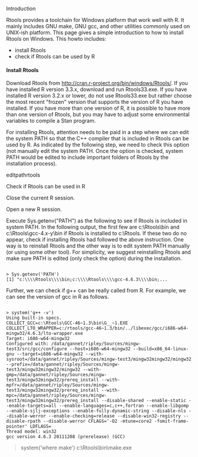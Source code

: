 Introduction

Rtools provides a toolchain for Windows platform that work well with R. It mainly includes GNU make, GNU gcc, and other utilities commonly used on UNIX-ish platform. This page gives a simple introduction to how to install Rtools on Windows. This howto includes:

- install Rtools
- check if Rtools can be used by R

#### Install Rtools

Download Rtools from http://cran.r-project.org/bin/windows/Rtools/. If you have installed R version 3.3.x, download and run Rtools33.exe. If you have installed R version 3.2.x or lower, do not use Rtools33.exe but rather choose the most recent "frozen" version that supports the version of R you have installed. If you have more than one version of R, it is possible to have more than one version of Rtools, but you may have to adjust some environmental variables to compile a Stan program.

For installing Rtools, attention needs to be paid in a step where we can edit the system PATH so that the C++ compiler that is included in Rtools can be used by R. As indicated by the following step, we need to check this option (not manually edit the system PATH. Once the option is checked, system PATH would be edited to include important folders of Rtools by the installation process).

editpathrtools

Check if Rtools can be used in R

Close the current R session.

Open a new R session.

Execute Sys.getenv("PATH") as the following to see if Rtools is included in system PATH. In the following output, the first few are c:\\Rtools\\bin and c:\\Rtools\\gcc-4.x-y\\bin if Rtools is installed to c:\\Rtools. If these two do no appear, check if installing Rtools had followed the above instruction. One way is to reinstall Rtools and the other way is to edit system PATH manually (or using some other tool). For simplicity, we suggest reinstalling Rtools and make sure PATH is edited (only check the option) during the installation.
<pre><code>
> Sys.getenv('PATH')
[1] "c:\\\\Rtools\\\\bin;c:\\\\Rtools\\\\gcc-4.6.3\\\\bin;...
</code></pre>
Further, we can check if g++ can be really called from R. For example, we can see the version of gcc in R as follows.
<pre><code>
> system('g++ -v')
Using built-in specs.
COLLECT_GCC=c:\Rtools\GCC-46~1.3\bin\G__~1.EXE
COLLECT_LTO_WRAPPER=c:/rtools/gcc-46~1.3/bin/../libexec/gcc/i686-w64-mingw32/4.6.3/lto-wrapper.exe
Target: i686-w64-mingw32
Configured with: /data/gannet/ripley/Sources/mingw-test3/src/gcc/configure --host=i686-w64-mingw32 --build=x86_64-linux-gnu --target=i686-w64-mingw32 --with-sysroot=/data/gannet/ripley/Sources/mingw-test3/mingw32mingw32/mingw32 --prefix=/data/gannet/ripley/Sources/mingw-test3/mingw32mingw32/mingw32 --with-gmp=/data/gannet/ripley/Sources/mingw-test3/mingw32mingw32/prereq_install --with-mpfr=/data/gannet/ripley/Sources/mingw-test3/mingw32mingw32/prereq_install --with-mpc=/data/gannet/ripley/Sources/mingw-test3/mingw32mingw32/prereq_install --disable-shared --enable-static --enable-targets=all --enable-languages=c,c++,fortran --enable-libgomp --enable-sjlj-exceptions --enable-fully-dynamic-string --disable-nls --disable-werror --enable-checking=release --disable-win32-registry --disable-rpath --disable-werror CFLAGS='-O2 -mtune=core2 -fomit-frame-pointer' LDFLAGS=
Thread model: win32
gcc version 4.6.3 20111208 (prerelease) (GCC)
</code></pre>
> system('where make')
c:\Rtools\bin\make.exe
